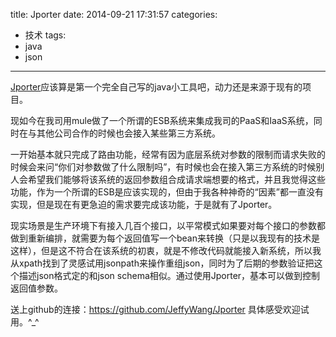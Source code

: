 title: Jporter
date: 2014-09-21 17:31:57
categories:
- 技术
tags:
- java
- json
---

[Jporter](https://github.com/JeffyWang/Jporter)应该算是第一个完全自己写的java小工具吧，动力还是来源于现有的项目。

现如今在我司用mule做了一个所谓的ESB系统来集成我司的PaaS和IaaS系统，同时在与其他公司合作的时候也会接入某些第三方系统。

一开始基本就只完成了路由功能，经常有因为底层系统对参数的限制而请求失败的时候会来问“你们对参数做了什么限制吗”，有时候也会在接入第三方系统的时候别人会希望我们能够将该系统的返回参数组合成请求端想要的格式，并且我觉得这些功能，作为一个所谓的ESB是应该实现的，但由于我各种神奇的“因素”都一直没有实现，但是现在有更急迫的需求要完成该功能，于是就有了Jporter。

现实场景是生产环境下有接入几百个接口，以平常模式如果要对每个接口的参数都做到重新编排，就需要为每个返回值写一个bean来转换（只是以我现有的技术是这样），但是这不符合在该系统的初衷，就是不修改代码就能接入新系统，所以我从xpath找到了灵感试用jsonpath来操作重组json，同时为了后期的参数验证把这个描述json格式定的和json schema相似。通过使用Jporter，基本可以做到控制返回值参数。

送上github的连接：https://github.com/JeffyWang/Jporter
具体感受欢迎试用。^_^